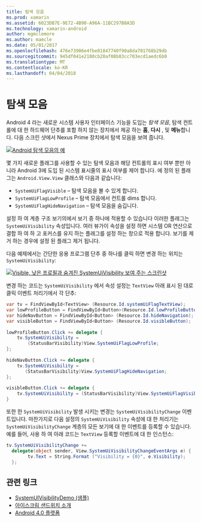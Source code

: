 ```yaml
---
title: 탐색 모음
ms.prod: xamarin
ms.assetid: 6023DB7E-9E72-4B90-A96A-11BC297B8A3D
ms.technology: xamarin-android
author: mgmclemore
ms.author: mamcle
ms.date: 05/01/2017
ms.openlocfilehash: 476e73906e4fbe01847740f90a8da701768b29db
ms.sourcegitcommit: 945df041e2180cb20af08b83cc703ecd1aedc6b0
ms.translationtype: MT
ms.contentlocale: ko-KR
ms.lasthandoff: 04/04/2018
---
```

# <a name="navigation-bar"></a>탐색 모음

Android 4 라는 새로운 시스템 사용자 인터페이스 기능을 도입는 *탐색 모음*, 탐색 컨트롤에 대 한 하드웨어 단추를 포함 하지 않는 장치에서 제공 하는 **홈**, **다시** , 및 **메뉴**합니다.
다음 스크린 샷에서 Nexus Prime 장치에서 탐색 모음을 보여 줍니다.

 [![Android 탐색 모음의 예](navigation-bar-images/19-navbar.png)](navigation-bar-images/19-navbar.png#lightbox)

몇 가지 새로운 플래그를 사용할 수 있는 탐색 모음과 해당 컨트롤의 표시 여부 뿐만 아니라 Android 3에 도입 된 시스템 표시줄의 표시 여부를 제어 합니다. 에 정의 된 플래그는 `Android.View.View` 클래스와 다음과 같습니다:

-   `SystemUiFlagVisible` &ndash; 탐색 모음을 볼 수 있게 합니다. 
-   `SystemUiFlagLowProfile` &ndash; 탐색 모음에서 컨트롤 dims 합니다. 
-   `SystemUiFlagHideNavigation` &ndash; 탐색 모음을 숨깁니다. 


설정 하 여 계층 구조 보기의에서 보기 중 하나에 적용할 수 있습니다 이러한 플래그는 `SystemUiVisibility` 속성입니다. 여러 뷰가이 속성을 설정 하면 시스템 OR 연산으로 결합 하 여 하 고 포커스를 유지 하는 플래그를 설정 하는 창으로 적용 합니다. 보기를 제거 하는 경우에 설정 된 플래그 제거 됩니다.

다음 예제에서는 간단한 응용 프로그램 단추 중 하나를 클릭 하면 변경 하는 위치는 `SystemUiVisibility`:

 [![Visible, 낮은 프로필과 숨겨진 SystemUiVisibility 보여 주는 스크린샷](navigation-bar-images/18-systemuivisibility.png)](navigation-bar-images/18-systemuivisibility.png#lightbox)

변경 하는 코드는 `SystemUiVisibility` 에서 속성 설정는 `TextView` 아래 표시 된 대로 클릭 이벤트 처리기에서 각 단추:

```csharp
var tv = FindViewById<TextView> (Resource.Id.systemUiFlagTextView);
var lowProfileButton = FindViewById<Button>(Resource.Id.lowProfileButton);
var hideNavButton = FindViewById<Button> (Resource.Id.hideNavigation);
var visibleButton = FindViewById<Button> (Resource.Id.visibleButton);
           
lowProfileButton.Click += delegate {
    tv.SystemUiVisibility =
        (StatusBarVisibility)View.SystemUiFlagLowProfile;
};
           
hideNavButton.Click += delegate {
    tv.SystemUiVisibility =
       (StatusBarVisibility)View.SystemUiFlagHideNavigation;        
};
           
visibleButton.Click += delegate {
    tv.SystemUiVisibility = (StatusBarVisibility)View.SystemUiFlagVisible;
}
```

또한 한 `SystemUiVisibility` 발생 시키는 변경는 `SystemUiVisibilityChange` 이벤트입니다. 마찬가지로 다음 설정의 `SystemUiVisibility` 속성에 대 한 처리기는 `SystemUiVisibilityChange` 계층의 모든 보기에 대 한 이벤트를 등록할 수 있습니다. 예를 들어, 사용 하 여 아래 코드는 `TextView` 등록할 이벤트에 대 한 인스턴스:

```csharp
tv.SystemUiVisibilityChange +=
  delegate(object sender, View.SystemUiVisibilityChangeEventArgs e) {
        tv.Text = String.Format ("Visibility = {0}", e.Visibility);
  };
```



## <a name="related-links"></a>관련 링크

- [SystemUIVisibilityDemo (샘플)](https://developer.xamarin.com/samples/monodroid/SystemUIVisibilityDemo/)
- [아이스크림 샌드위치 소개](http://www.android.com/about/ice-cream-sandwich/)
- [Android 4.0 플랫폼](http://developer.android.com/sdk/android-4.0.html)
